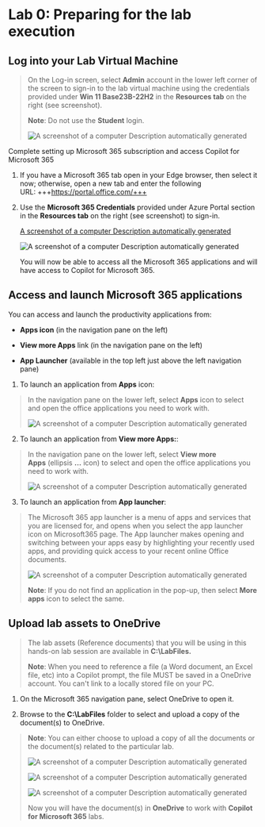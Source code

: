 # Lab 0: Preparing for the lab execution

## Log into your Lab Virtual Machine

> On the Log-in screen, select **Admin** account in the lower left
> corner of the screen to sign-in to the lab virtual machine using the
> credentials provided under **Win 11 Base23B-22H2** in the **Resources
> tab** on the right (see screenshot).
>
> **Note**: Do not use the **Student** login.
>
> ![A screenshot of a computer Description automatically
> generated](./media/image1.png)

Complete setting up Microsoft 365 subscription and access Copilot for
Microsoft 365

1.  If you have a Microsoft 365 tab open in your Edge browser, then
    select it now; otherwise, open a new tab and enter the following
    URL: +++https://portal.office.com/+++

2.  Use the **Microsoft 365 Credentials** provided under Azure Portal
    section in the **Resources tab** on the right (see screenshot) to
    sign-in.

    [A screenshot of a computer Description automatically
generated](./media/image2.png)

    ![A screenshot of a computer Description automatically
generated](./media/image3.png)

    You will now be able to access all the Microsoft 365 applications and
    will have access to Copilot for Microsoft 365.

## Access and launch Microsoft 365 applications

You can access and launch the productivity applications from:

- **Apps icon** (in the navigation pane on the left)

- **View more Apps** link (in the navigation pane on the left)

- **App Launcher** (available in the top left just above the left
  navigation pane)

1.  To launch an application from **Apps** icon:

> In the navigation pane on the lower left, select **Apps** icon to
> select and open the office applications you need to work with.
>
> ![A screenshot of a computer Description automatically
> generated](./media/image4.png)

2.  To launch an application from **View more Apps:**:

> In the navigation pane on the lower left, select **View more
> Apps** (ellipsis **…** icon) to select and open the office
> applications you need to work with.
>
> ![A screenshot of a computer Description automatically
> generated](./media/image5.png)

3.  To launch an application from **App launcher**:

> The Microsoft 365 app launcher is a menu of apps and services that you
> are licensed for, and opens when you select the app launcher icon on
> Microsoft365 page. The App launcher makes opening and switching
> between your apps easy by highlighting your recently used apps, and
> providing quick access to your recent online Office documents.
>
> ![A screenshot of a computer Description automatically
> generated](./media/image6.png)
>
> **Note**: If you do not find an application in the pop-up, then
> select **More apps** icon to select the same.

## Upload lab assets to OneDrive

> The lab assets (Reference documents) that you will be using in this
> hands-on lab session are available in **C:\LabFiles.**
>
> **Note**: When you need to reference a file (a Word document, an Excel
> file, etc) into a Copilot prompt, the file MUST be saved in a OneDrive
> account. You can't link to a locally stored file on your PC.

1.  On the Microsoft 365 navigation pane, select OneDrive to open it.

2.  Browse to the **C:\LabFiles** folder to select and upload a copy of
    the document(s) to OneDrive.

> **Note**: You can either choose to upload a copy of all the documents
> or the document(s) related to the particular lab.
>
> ![A screenshot of a computer Description automatically
> generated](./media/image7.png)
>
> ![A screenshot of a computer Description automatically
> generated](./media/image8.png)
>
> ![A screenshot of a computer Description automatically
> generated](./media/image9.png)
>
> Now you will have the document(s) in **OneDrive** to work
> with **Copilot for Microsoft 365** labs.
